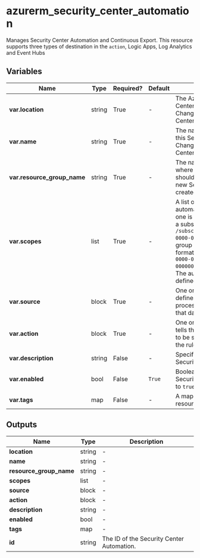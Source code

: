 # azurerm_security_center_automation

Manages Security Center Automation and Continuous Export. This resource supports three types of destination in the `action`, Logic Apps, Log Analytics and Event Hubs

## Variables

| Name | Type | Required? |  Default  |  Description |
| ---- | ---- | --------- |  ----------- | ----------- |
| **var.location** | string | True | -  |  The Azure Region where the Security Center Automation should exist. Changing this forces a new Security Center Automation to be created. | 
| **var.name** | string | True | -  |  The name which should be used for this Security Center Automation. Changing this forces a new Security Center Automation to be created. | 
| **var.resource_group_name** | string | True | -  |  The name of the Resource Group where the Security Center Automation should exist. Changing this forces a new Security Center Automation to be created. | 
| **var.scopes** | list | True | -  |  A list of scopes on which the automation logic is applied, at least one is required. Supported scopes are a subscription (in this format `/subscriptions/00000000-0000-0000-0000-000000000000`) or a resource group under that subscription (in the format `/subscriptions/00000000-0000-0000-0000-000000000000/resourceGroups/example`). The automation will only apply on defined scopes. | 
| **var.source** | block | True | -  |  One or more `source` blocks. A `source` defines what data types will be processed and a set of rules to filter that data. | 
| **var.action** | block | True | -  |  One or more `action` blocks. An `action` tells this automation where the data is to be sent to upon being evaluated by the rules in the `source`. | 
| **var.description** | string | False | -  |  Specifies the description for the Security Center Automation. | 
| **var.enabled** | bool | False | `True`  |  Boolean to enable or disable this Security Center Automation. Defaults to `true`. | 
| **var.tags** | map | False | -  |  A mapping of tags assigned to the resource. | 



## Outputs

| Name | Type | Description |
| ---- | ---- | --------- | 
| **location** | string  | - | 
| **name** | string  | - | 
| **resource_group_name** | string  | - | 
| **scopes** | list  | - | 
| **source** | block  | - | 
| **action** | block  | - | 
| **description** | string  | - | 
| **enabled** | bool  | - | 
| **tags** | map  | - | 
| **id** | string  | The ID of the Security Center Automation. | 